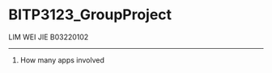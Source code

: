 # BITP3123_GroupProject

LIM WEI JIE B03220102

--------------------------------------------------------------------

1. How many apps involved
